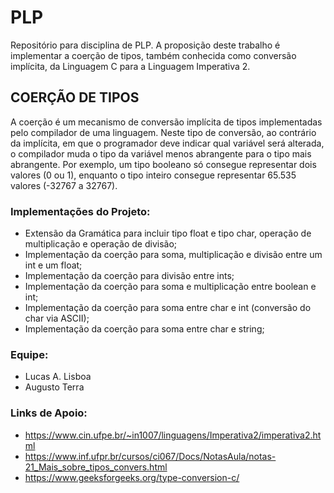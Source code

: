 # PLP
Repositório para disciplina de PLP. A proposição deste trabalho é implementar a coerção de tipos, também conhecida como conversão implícita, da Linguagem C para a Linguagem Imperativa 2. 

## COERÇÃO DE TIPOS
A coerção é um mecanismo de conversão implícita de tipos implementadas pelo compilador de uma linguagem. Neste tipo de conversão, ao contrário da implícita, em que o programador deve indicar qual variável será alterada, o compilador muda o tipo da variável menos abrangente para o tipo mais abrangente. Por exemplo, um tipo booleano só consegue representar dois valores (0 ou 1), enquanto o tipo inteiro consegue representar 65.535 valores (-32767 a 32767). 

### Implementações do Projeto:
- Extensão da Gramática para incluir tipo float e tipo char, operação de multiplicação e operação de divisão;
- Implementação da coerção para soma, multiplicação e divisão entre um int e um float;
- Implementação da coerção para divisão entre ints;
- Implementação da coerção para soma e multiplicação entre boolean e int;
- Implementação da coerção para soma entre char e int (conversão do char via ASCII);
- Implementação da coerção para soma entre char e string;

### Equipe:
- Lucas A. Lisboa
- Augusto Terra

### Links de Apoio:
- https://www.cin.ufpe.br/~in1007/linguagens/Imperativa2/imperativa2.html
- https://www.inf.ufpr.br/cursos/ci067/Docs/NotasAula/notas-21_Mais_sobre_tipos_convers.html
- https://www.geeksforgeeks.org/type-conversion-c/
